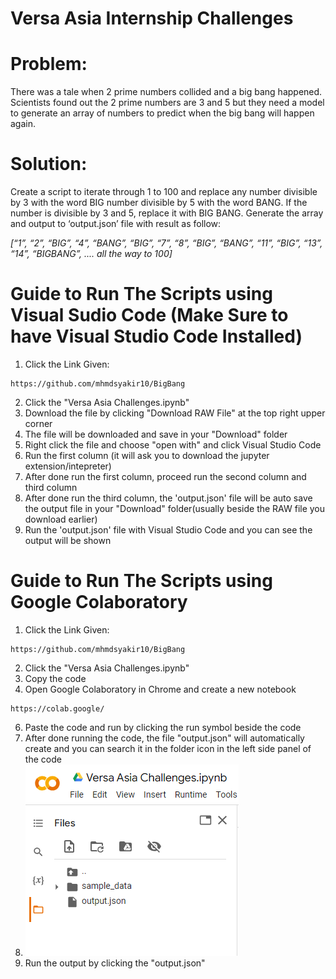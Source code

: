 
# Versa Asia Internship Challenges



# Problem:
There was a tale when 2 prime numbers collided and a big bang happened. Scientists found out
the 2 prime numbers are 3 and 5 but they need a model to generate an array of numbers to
predict when the big bang will happen again.

# Solution:
Create a script to iterate through 1 to 100 and replace any number divisible by 3 with the word
BIG number divisible by 5 with the word BANG. If the number is divisible by 3 and 5, replace it
with BIG BANG. Generate the array and output to ‘output.json’ file with result as follow:

*[“1”, “2”, “BIG”, “4”, “BANG”, “BIG”, “7”, “8”, “BIG”, “BANG”, “11”, “BIG”, “13”, “14”, “BIGBANG”,
.... all the way to 100]*

# Guide to Run The Scripts using Visual Sudio Code (Make Sure to have Visual Studio Code Installed)
1. Click the Link Given:
```
https://github.com/mhmdsyakir10/BigBang
```
2. Click the "Versa Asia Challenges.ipynb"
3. Download the file by clicking "Download RAW File" at the top right upper corner
4. The file will be downloaded and save in your "Download" folder
5. Right click the file and choose "open with" and click Visual Studio Code
6. Run the first column (it will ask you to download the jupyter extension/intepreter)
7. After done run the first column, proceed run the second column and third column
8. After done run the third column, the 'output.json' file will be auto save the output file in your "Download" folder(usually beside the RAW file you download earlier)
9. Run the 'output.json' file with Visual Studio Code and you can see the output will be shown


# Guide to Run The Scripts using Google Colaboratory
1. Click the Link Given:
```
https://github.com/mhmdsyakir10/BigBang
```
2. Click the "Versa Asia Challenges.ipynb"
3. Copy the code
4. Open Google Colaboratory in Chrome and create a new notebook
```
https://colab.google/
```
6. Paste the code and run by clicking the run symbol beside the code
7. After done running the code, the file "output.json" will automatically create and you can search it in the folder icon in the left side panel of the code
8. ![alt text](https://github.com/mhmdsyakir10/BigBang/blob/main/Folder%20Example.PNG)
9. Run the output by clicking the "output.json"


